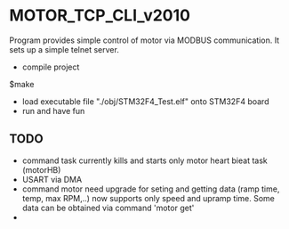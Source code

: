 MOTOR_TCP_CLI_v2010
====================

Program provides simple control of motor via MODBUS communication. It sets up a simple telnet server. 

- compile project 

$make 

- load executable file "./obj/STM32F4_Test.elf" onto STM32F4 board
- run and have fun


TODO
---------

- command task currently kills and starts only motor heart bieat task (motorHB)
- USART via DMA 
- command motor need upgrade for seting and getting data (ramp time, temp, max RPM,..) now supports only 
speed and upramp time. Some data can be obtained via command 'motor get'
- 
